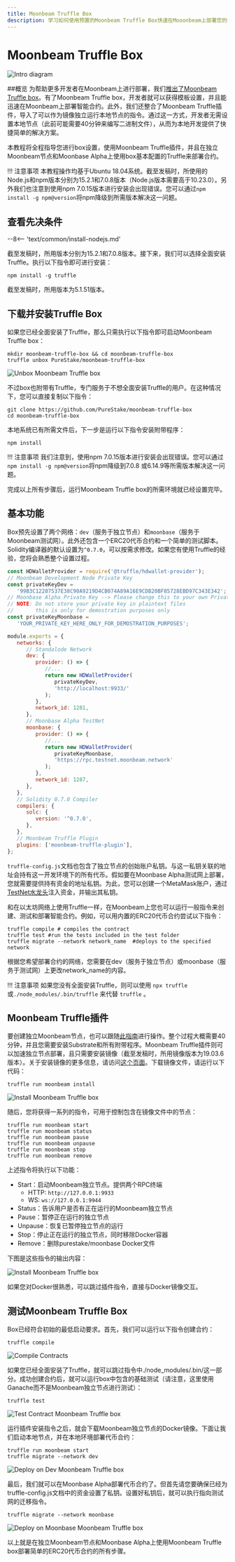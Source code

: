 ```yaml
---
title: Moonbeam Truffle Box
description: 学习如何使用预置的Moonbeam Truffle Box快速在Mooonbeam上部署您的Solidity智能合约。
---
```

# Moonbeam Truffle Box

![Intro diagram](/images/integrations/integrations-trufflebox-banner.png)

##概览
为帮助更多开发者在Moonbeam上进行部署，我们[推出了Moonbeam Truffle box](https://moonbeam.network/announcements/moonbeam-truffle-box-available-solidity-developers/)。有了Moonbeam Truffle box，开发者就可以获得模板设置，并且能迅速在Moonbeam上部署智能合约。此外，我们还整合了Moonbeam Truffle插件，导入了可以作为镜像独立运行本地节点的指令。通过这一方式，开发者无需设置本地节点（此前可能需要40分钟来编写二进制文件），从而为本地开发提供了快捷简单的解决方案。

本教程将全程指导您进行box设置，使用Moonbeam Truffle插件，并且在独立Moonbeam节点和Moonbase Alpha上使用box基本配置的Truffle来部署合约。

!!! 注意事项
    本教程操作均基于Ubuntu 18.04系统。截至发稿时，所使用的Node.js和npm版本分别为15.2.1和7.0.8版本（Node.js版本需要高于10.23.0）。另外我们也注意到使用npm 7.0.15版本进行安装会出现错误。您可以通过`npm install -g npm@version`将npm降级到所需版本解决这一问题。

## 查看先决条件

--8<-- 'text/common/install-nodejs.md'

截至发稿时，所用版本分别为15.2.1和7.0.8版本。接下来，我们可以选择全面安装Truffle。执行以下指令即可进行安装：


```
npm install -g truffle
```

截至发稿时，所用版本为5.1.51版本。

## 下载并安装Truffle Box

如果您已经全面安装了Truffle，那么只需执行以下指令即可启动Moonbeam Truffle box：

```
mkdir moonbeam-truffle-box && cd moonbeam-truffle-box
truffle unbox PureStake/moonbeam-truffle-box
```

![Unbox Moonbeam Truffle box](/images/trufflebox/trufflebox-07.png)

不过box也附带有Truffle，专门服务于不想全面安装Truffle的用户。在这种情况下，您可以直接复制以下指令：

```
git clone https://github.com/PureStake/moonbeam-truffle-box
cd moonbeam-truffle-box
```

本地系统已有所需文件后，下一步是运行以下指令安装附带程序：

```
npm install
```

!!! 注意事项
    我们注意到，使用npm 7.0.15版本进行安装会出现错误。您可以通过`npm install -g npm@version`将npm降级到7.0.8 或6.14.9等所需版本解决这一问题。

完成以上所有步骤后，运行Moonbeam Truffle box的所需环境就已经设置完毕。

## 基本功能

Box预先设置了两个网络：`dev`（服务于独立节点）和`moonbase`（服务于Moonbeam测试网）。此外还包含一个ERC20代币合约和一个简单的测试脚本。Solidity编译器的默认设置为`^0.7.0`，可以按需求修改。如果您有使用Truffle的经验，您将会熟悉整个设置过程。

```js
const HDWalletProvider = require('@truffle/hdwallet-provider');
// Moonbeam Development Node Private Key
const privateKeyDev =
   '99B3C12287537E38C90A9219D4CB074A89A16E9CDB20BF85728EBD97C343E342';
// Moonbase Alpha Private Key --> Please change this to your own Private Key with funds
// NOTE: Do not store your private key in plaintext files
//       this is only for demostration purposes only
const privateKeyMoonbase =
   'YOUR_PRIVATE_KEY_HERE_ONLY_FOR_DEMOSTRATION_PURPOSES';

module.exports = {
   networks: {
      // Standalode Network
      dev: {
         provider: () => {
            //...
            return new HDWalletProvider(
               privateKeyDev,
               'http://localhost:9933/'
            );
         },
         network_id: 1281,
      },
      // Moonbase Alpha TestNet
      moonbase: {
         provider: () => {
            //...
            return new HDWalletProvider(
               privateKeyMoonbase,
               'https://rpc.testnet.moonbeam.network'
            );
         },
         network_id: 1287,
      },
   },
   // Solidity 0.7.0 Compiler
   compilers: {
      solc: {
         version: '^0.7.0',
      },
   },
   // Moonbeam Truffle Plugin
   plugins: ['moonbeam-truffle-plugin'],
};
```

`truffle-config.js`文档也包含了独立节点的创始账户私钥。与这一私钥关联的地址会持有这一开发环境下的所有代币。假如要在Moonbase Alpha测试网上部署，您就需要提供持有资金的地址私钥。为此，您可以创建一个MetaMask账户，通过[TestNet水龙头](/getting-started/moonbase/faucet/)注入资金，并输出其私钥。

和在以太坊网络上使用Truffle一样，在Moonbeam上您也可以运行一般指令来创建、测试和部署智能合约。例如，可以用内置的ERC20代币合约尝试以下指令：

```
truffle compile # compiles the contract
truffle test #run the tests included in the test folder
truffle migrate --network network_name  #deploys to the specified network
```

根据您希望部署合约的网络，您需要在dev（服务于独立节点）或moonbase（服务于测试网）上更改network_name的内容。

!!! 注意事项
    如果您没有全面安装Truffle，则可以使用 `npx truffle`或`./node_modules/.bin/truffle` 来代替 `truffle` 。

## Moonbeam Truffle插件

要创建独立Moonbeam节点，也可以跟随[此指南](/getting-started/local-node/setting-up-a-node/)进行操作。整个过程大概需要40分钟，并且您需要安装Substrate和所有附带程序。Moonbeam Truffle插件则可以加速独立节点部署，且只需要安装镜像（截至发稿时，所用镜像版本为19.03.6版本）。关于安装镜像的更多信息，请访问[这个页面](https://docs.docker.com/get-docker/)。下载镜像文件，请运行以下代码：

```
truffle run moonbeam install
```

![Install Moonbeam Truffle box](/images/trufflebox/trufflebox-01.png)


随后，您将获得一系列的指令，可用于控制包含在镜像文件中的节点：

```
truffle run moonbeam start
truffle run moonbeam status
truffle run moonbeam pause
truffle run moonbeam unpause
truffle run moonbeam stop
truffle run moonbeam remove
```

上述指令将执行以下功能：

-  Start：启动Moonbeam独立节点。提供两个RPC终端
      - HTTP: `http://127.0.0.1:9933` 
      - WS: `ws://127.0.0.1:9944`
-  Status：告诉用户是否有正在运行的Moonbeam独立节点
-  Pause：暂停正在运行的独立节点
-  Unpause：恢复已暂停独立节点的运行
-  Stop：停止正在运行的独立节点，同时移除Docker容器
-  Remove：删除purestake/moonbase Docker文件

下图是这些指令的输出内容：

![Install Moonbeam Truffle box](/images/trufflebox/trufflebox-02.png)

如果您对Docker很熟悉，可以跳过插件指令，直接与Docker镜像交互。

## 测试Moonbeam Truffle Box

Box已经符合初始的最低启动要求。首先，我们可以运行以下指令创建合约：

```
truffle compile
```
![Compile Contracts](/images/trufflebox/trufflebox-03.png)

如果您已经全面安装了Truffle，就可以跳过指令中./node_modules/.bin/这一部分。成功创建合约后，就可以运行box中包含的基础测试（请注意，这里使用Ganache而不是Moonbeam独立节点进行测试）：

```
truffle test
```

![Test Contract Moonbeam Truffle box](/images/trufflebox/trufflebox-04.png)

运行插件安装指令之后，就会下载Moonbeam独立节点的Docker镜像。下面让我们启动本地节点，并在本地环境部署代币合约：

```
truffle run moonbeam start
truffle migrate --network dev
```

![Deploy on Dev Moonbeam Truffle box](/images/trufflebox/trufflebox-05.png)

最后，我们就可以在Moonbase Alpha部署代币合约了。但首先请您要确保已经为truffle-config.js文档中的资金设置了私钥。设置好私钥后，就可以执行指向测试网的迁移指令。

```
truffle migrate --network moonbase
```

![Deploy on Moonbase Moonbeam Truffle box](/images/trufflebox/trufflebox-06.png)

以上就是在独立Moonbeam节点和Moonbase Alpha上使用Moonbeam Truffle box部署简单的ERC20代币合约的所有步骤。
